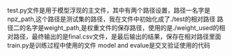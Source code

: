 test.py文件是用于模型浮现的主文件，其中有两个路径设置，路径一名字是npz_path,这个路径是测试集的路径，我在文件中初始化成了./test的相对路径
路径二的名字是weight_path,是权重文件的保存路径，使用的是./weight_used的相对路径，最终输出的是final.csv文件，是最后输出的结果，保存在相对路径里面
train.py是训练过程中使用的文件
model and evalue是交叉验证使用的代码
